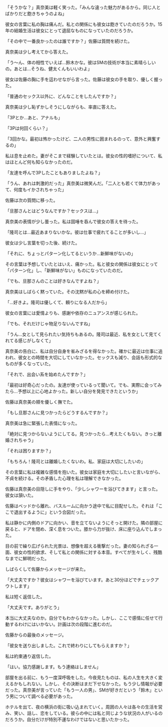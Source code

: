 「そうかな？」真奈美は軽く笑った。「みんな違った魅力があるから。同じ人とばかりだと飽きちゃうのよね」

彼女の言葉に私の胸は痛んだ。私との関係にも彼女は飽きていたのだろうか。15年の結婚生活は彼女にとって退屈なものになっていたのだろうか。

「その中で一番良かったのは誰ですか？」佐藤は質問を続けた。

真奈美は少し考えてから答えた。

「う〜ん、体の相性でいえば…鈴木かな。彼はSMの技術が本当に素晴らしいの。あとは…そうね、健太くんもいいわよ」

彼女は佐藤の胸に手を這わせながら言った。佐藤は彼女の手を取り、優しく握った。

「普通のセックス以外に、どんなことをしたんですか？」

真奈美は少し恥ずかしそうにしながらも、率直に答えた。

「3Pとか…あと、アナルも」

「3Pは何回くらい？」

「3回かな。最初は怖かったけど、二人の男性に囲まれるのって、意外と興奮するの」

私は息を止めた。妻がそこまで経験していたとは。彼女の性的嗜好について、私はほとんど何も知らなかったのだ。

「友達を呼んで3Pしたこともありましたよね？」

「うん、あれは刺激的だった」真奈美は微笑んだ。「二人とも若くて体力があって、何度もイかされちゃった」

佐藤は次の質問に移った。

「旦那さんとはどうなんですか？セックスは…」

真奈美の表情が少し曇った。私は固唾を呑んで彼女の答えを待った。

「隆司とは…最近あまりないかな。彼は仕事で疲れてることが多いし…」

彼女は少し言葉を切った後、続けた。

「それに、ちょっとパターン化してるというか…新鮮味がないの」

その言葉は予想していたとはいえ、痛かった。私と彼女の関係は彼女にとって「パターン化」し、「新鮮味がない」ものになっていたのだ。

「でも、旦那さんのことは好きなんですよね？」

真奈美はしばらく黙っていた。その沈黙が私の心を締め付けた。

「…好きよ。隆司は優しくて、頼りになる人だから」

彼女の言葉には愛情よりも、感謝や依存のニュアンスが感じられた。

「でも、それだけじゃ物足りないんですね」

「うん…女として見られたい気持ちもあるの。隆司は最近、私を女として見てくれてる感じがしなくて」

真奈美の告白に、私は自分自身を省みざるを得なかった。確かに最近は仕事に追われ、彼女との時間を大切にしていなかった。セックスも減り、会話も形式的なものが多くなっていた。

「それで、出会い系を始めたんですか？」

「最初は好奇心だったの。友達が使っているって聞いて。でも、実際に会ってみたら…予想以上に心地よかった。新しい自分を発見できたというか」

佐藤は真奈美の頬を優しく撫でた。

「もし旦那さんに見つかったらどうするんですか？」

真奈美は急に緊張した表情になった。

「絶対に見つからないようにしてる。見つかったら…考えたくもない。きっと離婚されちゃう」

「それは困りますか？」

「もちろん！隆司とは離婚したくないわ。私、家庭は大切にしたいの」

その言葉に私は複雑な感情を抱いた。彼女は家庭を大切にしたいと言いながら、不貞を続ける。その矛盾した心理を私は理解できなかった。

佐藤は真奈美の目隠しに手をやり、「少しシャワーを浴びてきます」と言った。彼女は頷いた。

佐藤はベッドから離れ、バスルームに向かう途中で私に目配せした。それは「ここで退出するように」という合図だった。

私は静かに内側のドアに向かい、音を立てないようにそっと開けた。隣の部屋に戻ると、ドアを閉め、深く息をついた。膝から力が抜け、床に座り込んでしまった。

目の前で繰り広げられた光景は、想像を超える衝撃だった。妻の知られざる一面、彼女の性的欲求、そして私との関係に対する本音。すべてが生々しく、残酷なまでに鮮明だった。

しばらくして佐藤からメッセージが来た。

「大丈夫ですか？彼女はシャワーを浴びています。あと30分ほどでチェックアウトします」

私は短く返信した。

「大丈夫です。ありがとう」

本当に大丈夫なのか。自分でもわからなかった。しかし、ここで感情に任せて行動するわけにはいかない。計画は次の段階に進むのだ。

佐藤からの最後のメッセージ。

「彼女を送り出しました。これで終わりにしてもらえますか？」

私は約束通り返信した。

「はい。協力感謝します。もう連絡はしません」

部屋を出る前に、もう一度深呼吸をした。今夜見たものは、私の人生を大きく変えるかもしれない。しかし、その決断はまだ下せなかった。もう少し情報が必要だった。真奈美が言っていた「もう一人の男」、SMが好きだという「鈴木」という男について調べる必要があった。

ホテルを出て、夜の横浜の街に吸い込まれていく。周囲の人々は各々の生活を営み、笑い、話し、恋をしている。彼らの中には私と同じような状況の人がいるのだろうか。自分だけが特別不運なわけではないと思いたかった。